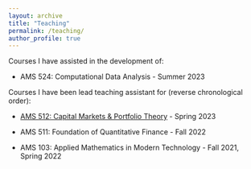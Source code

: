 ```yaml
---
layout: archive
title: "Teaching"
permalink: /teaching/
author_profile: true
---
```


Courses I have assisted in the development of:

 - AMS 524: Computational Data Analysis - Summer 2023

Courses I have been lead teaching assistant for (reverse chronological order):

- [AMS 512: Capital Markets & Portfolio Theory](https://www3.ams.stonybrook.edu/~frey/Instruction/Spring2023/AMS512/index.html) - Spring 2023

- AMS 511: Foundation of Quantitative Finance - Fall 2022

- AMS 103: Applied Mathematics in Modern Technology - Fall 2021, Spring 2022